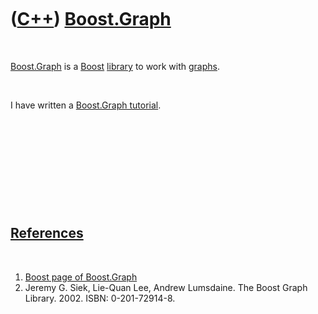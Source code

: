 



 

 

 

 

 

([C++](Cpp.htm)) [Boost.Graph](CppBoostGraph.htm)
=================================================

 

[Boost.Graph](CppBoostGraph.htm) is a [Boost](CppBoost.htm)
[library](CppLibrary.htm) to work with [graphs](CppGraph.htm).

 

I have written a [Boost.Graph tutorial](CppBoostGraphTutorial.htm).

 

 

 

 

 

[References](CppReferences.htm)
-------------------------------

 

1.  [Boost page of
    Boost.Graph](www.boost.org/doc/libs/release/libs/graph)
2.  Jeremy G. Siek, Lie-Quan Lee, Andrew Lumsdaine. The Boost
    Graph Library. 2002. ISBN: 0-201-72914-8.

 

 

 

 

 





 



